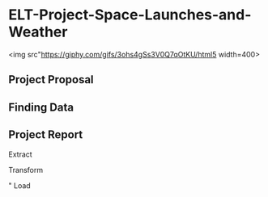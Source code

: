 


# ELT-Project-Space-Launches-and-Weather

<img src"https://giphy.com/gifs/3ohs4gSs3V0Q7qOtKU/html5 width=400>

## Project Proposal 


## Finding Data


## Project Report 
Extract


Transform


"
Load 

